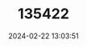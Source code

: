 ---
title: "135422"
category: "Salvelinus obtusus"
draft: false
date: 2024-02-22 13:03:51
languages:
  English: ["Blunt-snouted Charr"]
---